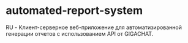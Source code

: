 # automated-report-system
RU - Клиент-серверное веб-приложение для автоматизированной генерации отчетов с использованием API от GIGACHAT.
